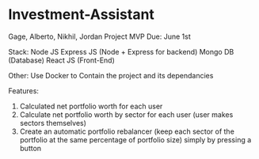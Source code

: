 # Investment-Assistant
Gage, Alberto, Nikhil, Jordan
Project MVP Due: June 1st

Stack:
Node JS
Express JS (Node + Express for backend)
Mongo DB (Database)
React JS (Front-End)

Other:
Use Docker to Contain the project and its dependancies

Features:
1. Calculated net portfolio worth for each user
2. Calculate net portfolio worth by sector for each user (user makes sectors themselves)
3. Create an automatic portfolio rebalancer (keep each sector of the portfolio at the same percentage
of portfolio size) simply by pressing a button